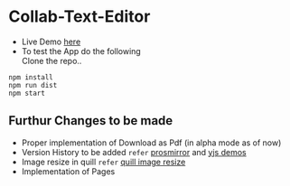 # Collab-Text-Editor
- Live Demo [here](tranquil-hollows-09110.herokuapp.com/)
- To test the App do the following<br>
Clone the repo..
```
npm install
npm run dist
npm start
```
## Furthur Changes to be made
- Proper implementation of Download as Pdf (in alpha mode as of now)
- Version History to be added `refer` [prosmirror](https://prosemirror.net/examples/track/) and [yjs demos](https://github.com/yjs/yjs-demos/tree/master/prosemirror-versions)
- Image resize in quill `refer` [quill image resize](https://codepen.io/knekk/pen/odwELZ)
- Implementation of Pages
